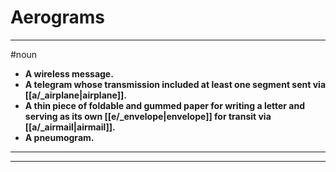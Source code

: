 # Aerograms
---
#noun
- **A wireless message.**
- **A telegram whose transmission included at least one segment sent via [[a/_airplane|airplane]].**
- **A thin piece of foldable and gummed paper for writing a letter and serving as its own [[e/_envelope|envelope]] for transit via [[a/_airmail|airmail]].**
- **A pneumogram.**
---
---
